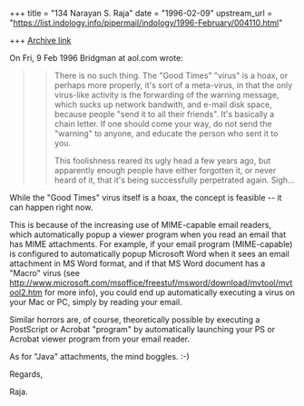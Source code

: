 +++
title = "134 Narayan S. Raja"
date = "1996-02-09"
upstream_url = "https://list.indology.info/pipermail/indology/1996-February/004110.html"

+++
[Archive link](https://list.indology.info/pipermail/indology/1996-February/004110.html)



On Fri, 9 Feb 1996 Bridgman at aol.com wrote:

> > There is no such thing. The "Good Times" "virus" is a hoax, or perhaps
> > more properly, it's sort of a meta-virus, in that the only virus-like
> > activity is the forwarding of the warning message, which sucks up network
> > bandwith, and e-mail disk space, because people "send it to all their
> > friends". It's basically a chain letter. If one should come your way, do
> > not send the "warning" to anyone, and educate the person who sent it to
> > you.
> >
> > This foolishness reared its ugly head a few years ago, but apparently
> > enough people have either forgotten it, or never heard of it, that it's
> > being successfully perpetrated again. Sigh...


While the "Good Times" virus itself is a
hoax, the concept is feasible -- it can 
happen right now.

This is because of the increasing use of
MIME-capable email readers, which automatically
popup a viewer program when you read an email
that has MIME attachments.  For example, if
your email program (MIME-capable) is configured
to automatically popup Microsoft Word when it
sees an email attachment in MS Word format,
and if that MS Word document has a "Macro" virus
(see 
http://www.microsoft.com/msoffice/freestuf/msword/download/mvtool/mvtool2.htm
for more info), you could end up automatically
executing a virus on your Mac or PC, simply by
reading your email.

Similar horrors are, of course, theoretically 
possible by executing a PostScript or Acrobat "program"
by automatically launching your PS or Acrobat
viewer program from your email reader.

As for "Java" attachments, the mind boggles.   :-)

Regards,


Raja.





